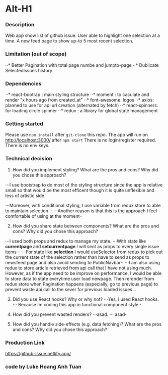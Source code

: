 # Alt-H1

### Description

Web app show list of github issue. User able to highlight one selection at a time.
A new feed page to show up-to 5 most recent selection.

### Limitation (out of scope)

⋅⋅* Better Pagination with total page numbe and jumpto-page
⋅⋅* Dublicate SelectedIssues history

### Dependencies

⋅⋅* react-bootrap : main styling structure
⋅⋅* moment : to caculate and render "x hours ago from created_at"
⋅⋅* font-awesome: logos
⋅⋅* axios: planned to use for api url creation (alternated by fetch)
⋅⋅* react-spinners: for loading circle spinner
⋅⋅* redux : a library for global state management

### Getting started

Please use `npm install` after `git-clone` this repo.
The app will run on <http://localhost:3000/> after `npm start`
There is no login/register required.
There is no env keys.

### Technical decision

1. How did you implement styling? What are the pros and cons? Why did you chose this approach?

⋅⋅⋅I use bootstrap to do most of the styling structure since the app is relative small so that would be the most efficent though it is quite unflexible and less of artistic side.

⋅⋅⋅Moreover, with conditional styling, I use variable from redux store to able to maintain selection ⋅⋅
⋅⋅⋅Another reason is that this is the approach I feel comfortable of using at the moment⋅⋅

2. How did you share state between components? What are the pros and cons? Why did you chose this approach?

⋅⋅⋅I used both props and redux to manage my state.
⋅⋅⋅With state like **currentpage** and **setcurrentpage** I will sent as props to every single issue items ⋅⋅
⋅⋅⋅For state like **selection** I would useSelector from redux to pick out the current state of the selection rather than have to send as props to newsfeed page and also avoid sending to PublicNavbar⋅⋅
⋅⋅⋅I am also using redux to store article retrieved from api call that I have not using much. However, as if the app need to be improve on performance, I would be able to store data to state everytime user load newpage. Then rerender from redux store when Pagination happens (especially, go to previous page) to prevent waste api call to the sever for previous loaded issues...

3. Did you use React hooks? Why or why not?
   ⋅⋅⋅Yes, I used React hooks.
   ⋅⋅⋅ Because Im coding this app in functional component style⋅⋅

4. How did you prevent wasted renders?
   ⋅⋅⋅asad.
   ⋅⋅⋅ asad⋅⋅

5. How did you handle side-effects (e.g. data fetching)? What are the pros and cons? Why did you chose this approach?

### Production Link

<https://github-issue.netlify.app/>

### code by Luke Hoang Anh Tuan
